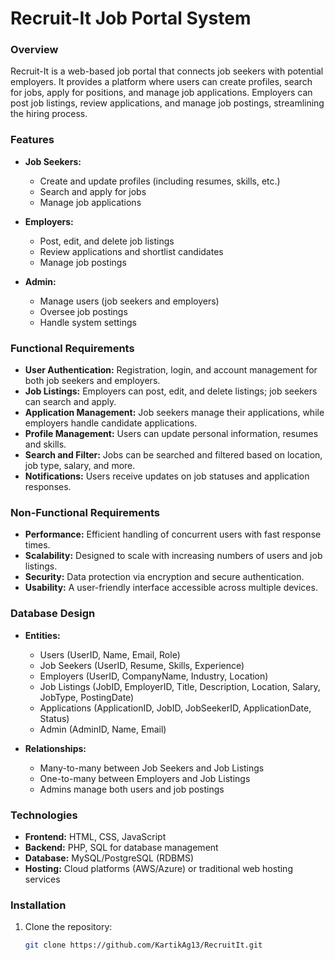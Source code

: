 # Recruit-It Job Portal System

### Overview

Recruit-It is a web-based job portal that connects job seekers with potential employers. It provides a platform where users can create profiles, search for jobs, apply for positions, and manage job applications. Employers can post job listings, review applications, and manage job postings, streamlining the hiring process.

### Features

- **Job Seekers:**
  - Create and update profiles (including resumes, skills, etc.)
  - Search and apply for jobs
  - Manage job applications

- **Employers:**
  - Post, edit, and delete job listings
  - Review applications and shortlist candidates
  - Manage job postings

- **Admin:**
  - Manage users (job seekers and employers)
  - Oversee job postings
  - Handle system settings

### Functional Requirements

- **User Authentication:** Registration, login, and account management for both job seekers and employers.
- **Job Listings:** Employers can post, edit, and delete listings; job seekers can search and apply.
- **Application Management:** Job seekers manage their applications, while employers handle candidate applications.
- **Profile Management:** Users can update personal information, resumes and skills.
- **Search and Filter:** Jobs can be searched and filtered based on location, job type, salary, and more.
- **Notifications:** Users receive updates on job statuses and application responses.

### Non-Functional Requirements

- **Performance:** Efficient handling of concurrent users with fast response times.
- **Scalability:** Designed to scale with increasing numbers of users and job listings.
- **Security:** Data protection via encryption and secure authentication.
- **Usability:** A user-friendly interface accessible across multiple devices.

### Database Design

- **Entities:**
  - Users (UserID, Name, Email, Role)
  - Job Seekers (UserID, Resume, Skills, Experience)
  - Employers (UserID, CompanyName, Industry, Location)
  - Job Listings (JobID, EmployerID, Title, Description, Location, Salary, JobType, PostingDate)
  - Applications (ApplicationID, JobID, JobSeekerID, ApplicationDate, Status)
  - Admin (AdminID, Name, Email)

- **Relationships:**
  - Many-to-many between Job Seekers and Job Listings
  - One-to-many between Employers and Job Listings
  - Admins manage both users and job postings

### Technologies

- **Frontend:** HTML, CSS, JavaScript
- **Backend:** PHP, SQL for database management
- **Database:** MySQL/PostgreSQL (RDBMS)
- **Hosting:** Cloud platforms (AWS/Azure) or traditional web hosting services

### Installation

1. Clone the repository:
   ```bash
   git clone https://github.com/KartikAg13/RecruitIt.git
